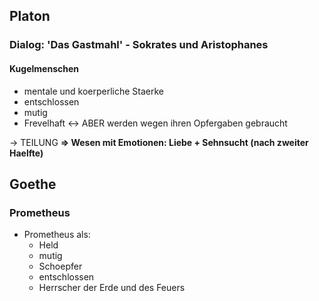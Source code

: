 ## Platon
### Dialog: 'Das Gastmahl' - Sokrates und Aristophanes
#### Kugelmenschen
- mentale und koerperliche Staerke
- entschlossen
- mutig
- Frevelhaft <-> ABER werden wegen ihren Opfergaben gebraucht

-> TEILUNG
**=> Wesen mit Emotionen: Liebe + Sehnsucht (nach zweiter Haelfte)**


## Goethe
### Prometheus
- Prometheus als:
	- Held
	- mutig
	- Schoepfer
	- entschlossen
	- Herrscher der Erde und des Feuers